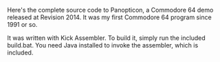 Here's the complete source code to Panopticon, a Commodore 64 demo released at Revision 2014. It was my first Commodore 64 program since 1991 or so.

It was written with Kick Assembler. To build it, simply run the included build.bat. You need Java installed to invoke the assembler, which is included.  
